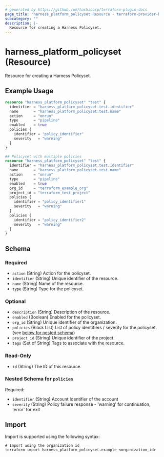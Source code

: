```yaml
---
# generated by https://github.com/hashicorp/terraform-plugin-docs
page_title: "harness_platform_policyset Resource - terraform-provider-harness"
subcategory: ""
description: |-
  Resource for creating a Harness Policyset.
---
```


# harness_platform_policyset (Resource)

Resource for creating a Harness Policyset.

## Example Usage

```terraform
resource "harness_platform_policyset" "test" {
  identifier = "harness_platform_policyset.test.identifier"
  name       = "harness_platform_policyset.test.name"
  action     = "onrun"
  type       = "pipeline"
  enabled    = true
  policies {
    identifier = "policy_identifier"
    severity   = "warning"
  }
}

## Policyset with multiple policies
resource "harness_platform_policyset" "test" {
  identifier = "harness_platform_policyset.test.identifier"
  name       = "harness_platform_policyset.test.name"
  action     = "onrun"
  type       = "pipeline"
  enabled    = true
  org_id     = "terraform_example_org"
  project_id = "terraform_test_project"
  policies {
    identifier = "policy_identifier1"
    severity   = "warning"
  }
  policies {
    identifier = "policy_identifier2"
    severity   = "warning"
  }
}
```

<!-- schema generated by tfplugindocs -->
## Schema

### Required

- `action` (String) Action for the policyset.
- `identifier` (String) Unique identifier of the resource.
- `name` (String) Name of the resource.
- `type` (String) Type for the policyset.

### Optional

- `description` (String) Description of the resource.
- `enabled` (Boolean) Enabled for the policyset.
- `org_id` (String) Unique identifier of the organization.
- `policies` (Block List) List of policy identifiers / severity for the policyset. (see [below for nested schema](#nestedblock--policies))
- `project_id` (String) Unique identifier of the project.
- `tags` (Set of String) Tags to associate with the resource.

### Read-Only

- `id` (String) The ID of this resource.

<a id="nestedblock--policies"></a>
### Nested Schema for `policies`

Required:

- `identifier` (String) Account Identifier of the account
- `severity` (String) Policy failure response - 'warning' for continuation, 'error' for exit

## Import

Import is supported using the following syntax:

```shell
# Import using the organization id
terraform import harness_platform_policyset.example <organization_id>
```
